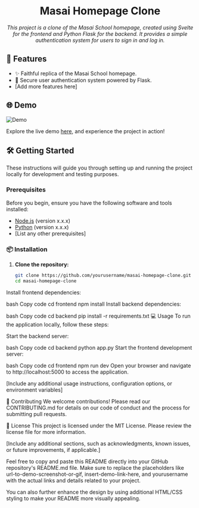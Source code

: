 
<div align="center">
  <h1>Masai Homepage Clone</h1>
  <p><i>This project is a clone of the Masai School homepage, created using Svelte for the frontend and Python Flask for the backend. It provides a simple authentication system for users to sign in and log in.</i></p>
</div>

## 🚀 Features

- ✨ Faithful replica of the Masai School homepage.
- 🔐 Secure user authentication system powered by Flask.
- [Add more features here]

## 🌐 Demo

![Demo](url-to-demo-screenshot-or-gif)

Explore the live demo [here](insert-demo-link-here), and experience the project in action!

## 🛠️ Getting Started

These instructions will guide you through setting up and running the project locally for development and testing purposes.

### Prerequisites

Before you begin, ensure you have the following software and tools installed:

- [Node.js](https://nodejs.org/) (version x.x.x)
- [Python](https://www.python.org/) (version x.x.x)
- [List any other prerequisites]

### 📦 Installation

1. **Clone the repository:**

   ```bash
   git clone https://github.com/yourusername/masai-homepage-clone.git
   cd masai-homepage-clone

Install frontend dependencies:

bash
Copy code
cd frontend
npm install
Install backend dependencies:

bash
Copy code
cd backend
pip install -r requirements.txt
💻 Usage
To run the application locally, follow these steps:

Start the backend server:

bash
Copy code
cd backend
python app.py
Start the frontend development server:

bash
Copy code
cd frontend
npm run dev
Open your browser and navigate to http://localhost:5000 to access the application.

[Include any additional usage instructions, configuration options, or environment variables]

🤝 Contributing
We welcome contributions! Please read our CONTRIBUTING.md for details on our code of conduct and the process for submitting pull requests.

📄 License
This project is licensed under the MIT License. Please review the license file for more information.

[Include any additional sections, such as acknowledgments, known issues, or future improvements, if applicable.]

Feel free to copy and paste this README directly into your GitHub repository's README.md file. Make sure to replace the placeholders like url-to-demo-screenshot-or-gif, insert-demo-link-here, and yourusername with the actual links and details related to your project.

You can also further enhance the design by using additional HTML/CSS styling to make your README more visually appealing.
